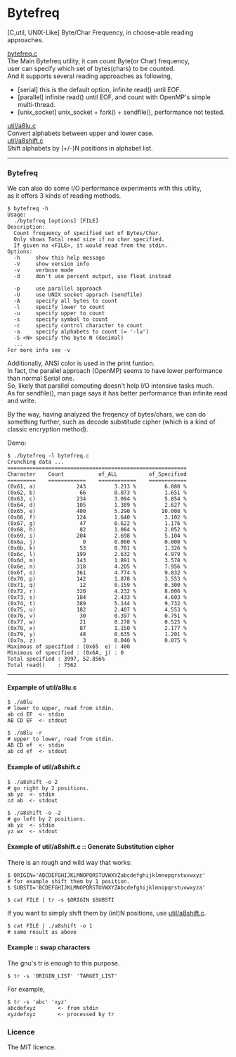 Bytefreq
========

[C,util, UNIX-Like] Byte/Char Frequency, in choose-able reading approaches.  

[bytefreq.c](./bytefreq.c)  
The Main Bytefreq utility, it can count Byte(or Char) frequency,  
user can specify which set of bytes(chars) to be counted.  
And it supports several reading approaches as following,  
* [serial] this is the default option, infinite read() until EOF.  
* [parallel] infinite read() until EOF, and count with OpenMP's simple multi-thread.  
* [unix_socket] unix_socket + fork() + sendfile(), performance not tested.  
  
[util/a8lu.c](./util/a8lu.c)     
Convert alphabets between upper and lower case.   
[util/a8shift.c](./util/a8shift.c)  
Shift alphabets by (+/-)N positions in alphabet list.  
  
---
### Bytefreq
We can also do some I/O performance experiments with this utility,  
as it offers 3 kinds of reading methods.  
```
$ bytefreq -h
Usage:
  ./bytefreq [options] [FILE]
Description:
  Count frequency of specified set of Bytes/Char.
  Only shows Total read size if no char specified.
  If given no <FILE>, it would read from the stdin.
Options:
  -h     show this help message
  -V     show version info
  -v     verbose mode
  -d     don't use percent output, use float instead

  -p     use parallel approach
  -U     use UNIX socket apprach (sendfile)
  -A     specify all bytes to count
  -l     specify lower to count
  -u     specify upper to count
  -s     specify symbol to count
  -c     specify control character to count
  -a     specify alphabets to count (= '-lu')
  -S <N> specify the byte N (decimal)
  ...
For more info see -v
```
Additionally, ANSI color is used in the print funtion.  
In fact, the parallel approach (OpenMP) seems to have lower performance than normal Serial one.  
So, likely that parallel computing doesn't help I/O intensive tasks much.  
As for sendfile(), man page says it has better performance than infinite read and write.  
  
By the way, having analyzed the freqency of bytes/chars, we can do something
further, such as decode substitude cipher (which is a kind of classic encryption method).  
  
Demo:
```
$ ./bytefreq -l bytefreq.c
Crunching data ...
=========================================================
Character    Count           of_ALL          of_Specified
=========    ============    ============    ============
(0x61, a)             243         3.213 %         6.080 %
(0x62, b)              66         0.873 %         1.651 %
(0x63, c)             234         3.094 %         5.854 %
(0x64, d)             105         1.389 %         2.627 %
(0x65, e)             400         5.290 %        10.008 %
(0x66, f)             124         1.640 %         3.102 %
(0x67, g)              47         0.622 %         1.176 %
(0x68, h)              82         1.084 %         2.052 %
(0x69, i)             204         2.698 %         5.104 %
(0x6a, j)               0         0.000 %         0.000 %
(0x6b, k)              53         0.701 %         1.326 %
(0x6c, l)             199         2.632 %         4.979 %
(0x6d, m)             143         1.891 %         3.578 %
(0x6e, n)             318         4.205 %         7.956 %
(0x6f, o)             361         4.774 %         9.032 %
(0x70, p)             142         1.878 %         3.553 %
(0x71, q)              12         0.159 %         0.300 %
(0x72, r)             320         4.232 %         8.006 %
(0x73, s)             184         2.433 %         4.603 %
(0x74, t)             389         5.144 %         9.732 %
(0x75, u)             182         2.407 %         4.553 %
(0x76, v)              30         0.397 %         0.751 %
(0x77, w)              21         0.278 %         0.525 %
(0x78, x)              87         1.150 %         2.177 %
(0x79, y)              48         0.635 %         1.201 %
(0x7a, z)               3         0.040 %         0.075 %
Maximous of specified : (0x65  e) : 400
Minimous of specified : (0x6A, j) : 0
Total specified : 3997, 52.856%
Total read()    : 7562

```
  
---
#### Expample of util/a8lu.c
```
$ ./a8lu
# lower to upper, read from stdin.
ab cd EF  <- stdin
AB CD EF  <- stdout

$ ./a8lu -r
# upper to lower, read from stdin.
AB CD ef  <- stdin
ab cd ef  <- stdout
```

#### Example of util/a8shift.c
```
$ ./a8shift -o 2
# go right by 2 positions.
ab yz  <- stdin
cd ab  <- stdout

$ ./a8shift -o -2
# go left by 2 positions.
ab yz  <- stdin
yz wx  <- stdout
```

#### Example of util/a8shift.c :: Generate Substitution cipher
There is an rough and wild way that works:  
```
$ ORIGIN='ABCDEFGHIJKLMNOPQRSTUVWXYZabcdefghijklmnopqrstuvwxyz'
# for example shift them by 1 position.
$ SUBSTI='BCDEFGHIJKLMNOPQRSTUVWXYZAbcdefghijklmnopqrstuvwxyza'
  
$ cat FILE | tr -s $ORIGIN $SUBSTI
```
If you want to simply shift them by (int)N positions, use [util/a8shift.c](./util/a8shift.c).  
```
$ cat FILE | ./a8shift -o 1
# same result as above
```

#### Example :: swap characters
The gnu's tr is enough to this purpose.  
```
$ tr -s 'ORIGIN_LIST' 'TARGET_LIST'
```
For example,
```
$ tr -s 'abc' 'xyz'  
abcdefxyz		<- from stdin  
xyzdefxyz		<- processed by tr  
```  

### Licence
The MIT licence.  
